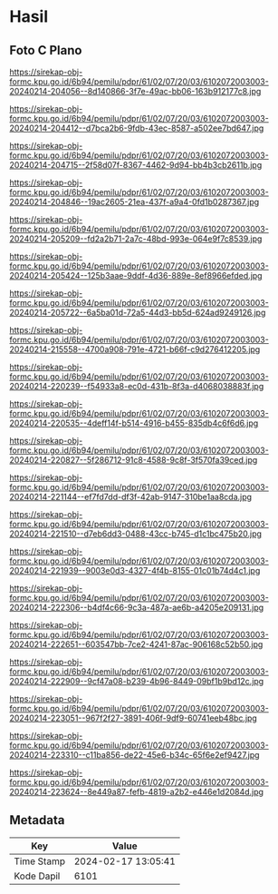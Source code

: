 # Hasil

## Foto C Plano

https://sirekap-obj-formc.kpu.go.id/6b94/pemilu/pdpr/61/02/07/20/03/6102072003003-20240214-204056--8d140866-3f7e-49ac-bb06-163b912177c8.jpg

https://sirekap-obj-formc.kpu.go.id/6b94/pemilu/pdpr/61/02/07/20/03/6102072003003-20240214-204412--d7bca2b6-9fdb-43ec-8587-a502ee7bd647.jpg

https://sirekap-obj-formc.kpu.go.id/6b94/pemilu/pdpr/61/02/07/20/03/6102072003003-20240214-204715--2f58d07f-8367-4462-9d94-bb4b3cb2611b.jpg

https://sirekap-obj-formc.kpu.go.id/6b94/pemilu/pdpr/61/02/07/20/03/6102072003003-20240214-204846--19ac2605-21ea-437f-a9a4-0fd1b0287367.jpg

https://sirekap-obj-formc.kpu.go.id/6b94/pemilu/pdpr/61/02/07/20/03/6102072003003-20240214-205209--fd2a2b71-2a7c-48bd-993e-064e9f7c8539.jpg

https://sirekap-obj-formc.kpu.go.id/6b94/pemilu/pdpr/61/02/07/20/03/6102072003003-20240214-205424--125b3aae-9ddf-4d36-889e-8ef8966efded.jpg

https://sirekap-obj-formc.kpu.go.id/6b94/pemilu/pdpr/61/02/07/20/03/6102072003003-20240214-205722--6a5ba01d-72a5-44d3-bb5d-624ad9249126.jpg

https://sirekap-obj-formc.kpu.go.id/6b94/pemilu/pdpr/61/02/07/20/03/6102072003003-20240214-215558--4700a908-791e-4721-b66f-c9d276412205.jpg

https://sirekap-obj-formc.kpu.go.id/6b94/pemilu/pdpr/61/02/07/20/03/6102072003003-20240214-220239--f54933a8-ec0d-431b-8f3a-d4068038883f.jpg

https://sirekap-obj-formc.kpu.go.id/6b94/pemilu/pdpr/61/02/07/20/03/6102072003003-20240214-220535--4deff14f-b514-4916-b455-835db4c6f6d6.jpg

https://sirekap-obj-formc.kpu.go.id/6b94/pemilu/pdpr/61/02/07/20/03/6102072003003-20240214-220827--5f286712-91c8-4588-9c8f-3f570fa39ced.jpg

https://sirekap-obj-formc.kpu.go.id/6b94/pemilu/pdpr/61/02/07/20/03/6102072003003-20240214-221144--ef7fd7dd-df3f-42ab-9147-310be1aa8cda.jpg

https://sirekap-obj-formc.kpu.go.id/6b94/pemilu/pdpr/61/02/07/20/03/6102072003003-20240214-221510--d7eb6dd3-0488-43cc-b745-d1c1bc475b20.jpg

https://sirekap-obj-formc.kpu.go.id/6b94/pemilu/pdpr/61/02/07/20/03/6102072003003-20240214-221939--9003e0d3-4327-4f4b-8155-01c01b74d4c1.jpg

https://sirekap-obj-formc.kpu.go.id/6b94/pemilu/pdpr/61/02/07/20/03/6102072003003-20240214-222306--b4df4c66-9c3a-487a-ae6b-a4205e209131.jpg

https://sirekap-obj-formc.kpu.go.id/6b94/pemilu/pdpr/61/02/07/20/03/6102072003003-20240214-222651--603547bb-7ce2-4241-87ac-906168c52b50.jpg

https://sirekap-obj-formc.kpu.go.id/6b94/pemilu/pdpr/61/02/07/20/03/6102072003003-20240214-222909--9cf47a08-b239-4b96-8449-09bf1b9bd12c.jpg

https://sirekap-obj-formc.kpu.go.id/6b94/pemilu/pdpr/61/02/07/20/03/6102072003003-20240214-223051--967f2f27-3891-406f-9df9-60741eeb48bc.jpg

https://sirekap-obj-formc.kpu.go.id/6b94/pemilu/pdpr/61/02/07/20/03/6102072003003-20240214-223310--c11ba856-de22-45e6-b34c-65f6e2ef9427.jpg

https://sirekap-obj-formc.kpu.go.id/6b94/pemilu/pdpr/61/02/07/20/03/6102072003003-20240214-223624--8e449a87-fefb-4819-a2b2-e446e1d2084d.jpg


## Metadata

| Key        | Value               |
| ---------- | ------------------- |
| Time Stamp | 2024-02-17 13:05:41 |
| Kode Dapil | 6101                |



